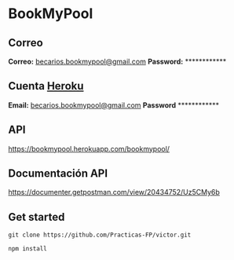 # BookMyPool

## Correo
**Correo:** becarios.bookmypool@gmail.com
**Password:** ************

## Cuenta [Heroku](https://www.heroku.com/)
**Email:** becarios.bookmypool@gmail.com
**Password** ************

## API
https://bookmypool.herokuapp.com/bookmypool/

## Documentación API
https://documenter.getpostman.com/view/20434752/Uz5CMy6b

## Get started

` git clone https://github.com/Practicas-FP/victor.git `

` npm install `

